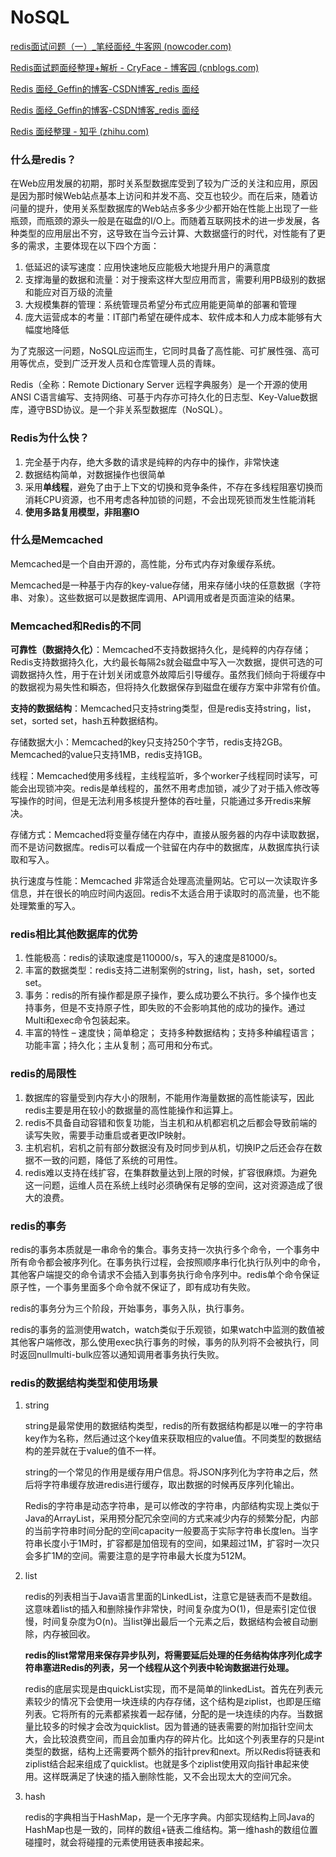 # NoSQL

[redis面试问题（一）_笔经面经_牛客网 (nowcoder.com)](https://www.nowcoder.com/discuss/92610)

[Redis面试题面经整理+解析 - CryFace - 博客园 (cnblogs.com)](https://www.cnblogs.com/CryFace/p/13498188.html)

[Redis 面经_Geffin的博客-CSDN博客_redis 面经](https://blog.csdn.net/Geffin/article/details/103880237)

[Redis 面经_Geffin的博客-CSDN博客_redis 面经](https://blog.csdn.net/Geffin/article/details/103880237)

[Redis 面经整理 - 知乎 (zhihu.com)](https://zhuanlan.zhihu.com/p/347148818)

### 什么是redis？

在Web应用发展的初期，那时关系型数据库受到了较为广泛的关注和应用，原因是因为那时候Web站点基本上访问和并发不高、交互也较少。而在后来，随着访问量的提升，使用关系型数据库的Web站点多多少少都开始在性能上出现了一些瓶颈，而瓶颈的源头一般是在磁盘的I/O上。而随着互联网技术的进一步发展，各种类型的应用层出不穷，这导致在当今云计算、大数据盛行的时代，对性能有了更多的需求，主要体现在以下四个方面：

1. 低延迟的读写速度：应用快速地反应能极大地提升用户的满意度
2. 支撑海量的数据和流量：对于搜索这样大型应用而言，需要利用PB级别的数据和能应对百万级的流量
3. 大规模集群的管理：系统管理员希望分布式应用能更简单的部署和管理
4. 庞大运营成本的考量：IT部门希望在硬件成本、软件成本和人力成本能够有大幅度地降低

为了克服这一问题，NoSQL应运而生，它同时具备了高性能、可扩展性强、高可用等优点，受到广泛开发人员和仓库管理人员的青睐。

Redis（全称：Remote Dictionary Server 远程字典服务）是一个开源的使用ANSI C语言编写、支持网络、可基于内存亦可持久化的日志型、Key-Value数据库，遵守BSD协议。是一个非关系型数据库（NoSQL）。



### Redis为什么快？

1. 完全基于内存，绝大多数的请求是纯粹的内存中的操作，非常快速
2. 数据结构简单，对数据操作也很简单
3. 采用**单线程**，避免了由于上下文的切换和竞争条件，不存在多线程阻塞切换而消耗CPU资源，也不用考虑各种加锁的问题，不会出现死锁而发生性能消耗
4. **使用多路复用模型，非阻塞IO**



### 什么是Memcached

Memcached是一个自由开源的，高性能，分布式内存对象缓存系统。

Memcached是一种基于内存的key-value存储，用来存储小块的任意数据（字符串、对象）。这些数据可以是数据库调用、API调用或者是页面渲染的结果。



### Memcached和Redis的不同

**可靠性（数据持久化）**：Memcached不支持数据持久化，是纯粹的内存存储；Redis支持数据持久化，大约最长每隔2s就会磁盘中写入一次数据，提供可选的可调数据持久性，用于在计划关闭或意外故障后引导缓存。虽然我们倾向于将缓存中的数据视为易失性和瞬态，但将持久化数据保存到磁盘在缓存方案中非常有价值。

**支持的数据结构**：Memcached只支持string类型，但是redis支持string，list，set，sorted set，hash五种数据结构。

存储数据大小：Memcached的key只支持250个字节，redis支持2GB。Memcached的value只支持1MB，redis支持1GB。

线程：Memcached使用多线程，主线程监听，多个worker子线程同时读写，可能会出现锁冲突。redis是单线程的，虽然不用考虑加锁，减少了对于插入修改等写操作的时间，但是无法利用多核提升整体的吞吐量，只能通过多开redis来解决。

存储方式：Memcached将变量存储在内存中，直接从服务器的内存中读取数据，而不是访问数据库。redis可以看成一个驻留在内存中的数据库，从数据库执行读取和写入。

执行速度与性能：Memcached 非常适合处理高流量网站。它可以一次读取许多信息，并在很长的响应时间内返回。redis不太适合用于读取时的高流量，也不能处理繁重的写入。



### redis相比其他数据库的优势

1. 性能极高：redis的读取速度是110000/s，写入的速度是81000/s。
2. 丰富的数据类型：redis支持二进制案例的string，list，hash，set，sorted set。
3. 事务：redis的所有操作都是原子操作，要么成功要么不执行。多个操作也支持事务，但是不支持原子性，即失败的不会影响其他的成功的操作。通过Multi和exec命令包装起来。
4. 丰富的特性 – 速度快；简单稳定； 支持多种数据结构；支持多种编程语言；功能丰富；持久化；主从复制；高可用和分布式。



### redis的局限性

1. 数据库的容量受到内存大小的限制，不能用作海量数据的高性能读写，因此redis主要是用在较小的数据量的高性能操作和运算上。
2. redis不具备自动容错和恢复功能，当主机和从机都宕机之后都会导致前端的读写失败，需要手动重启或者更改IP映射。
3. 主机宕机，宕机之前有部分数据没有及时同步到从机，切换IP之后还会存在数据不一致的问题，降低了系统的可用性。
4. redis难以支持在线扩容，在集群数量达到上限的时候，扩容很麻烦。为避免这一问题，运维人员在系统上线时必须确保有足够的空间，这对资源造成了很大的浪费。



### redis的事务

redis的事务本质就是一串命令的集合。事务支持一次执行多个命令，一个事务中所有命令都会被序列化。在事务执行过程，会按照顺序串行化执行队列中的命令，其他客户端提交的命令请求不会插入到事务执行命令序列中。redis单个命令保证原子性，一个事务里面多个命令就不保证了，即有成功有失败。

redis的事务分为三个阶段，开始事务，事务入队，执行事务。

redis的事务的监测使用watch，watch类似于乐观锁，如果watch中监测的数值被其他客户端修改，那么使用exec执行事务的时候，事务的队列将不会被执行，同时返回nullmulti-bulk应答以通知调用者事务执行失败。



### redis的数据结构类型和使用场景

1. string

   string是最常使用的数据结构类型，redis的所有数据结构都是以唯一的字符串key作为名称，然后通过这个key值来获取相应的value值。不同类型的数据结构的差异就在于value的值不一样。

   string的一个常见的作用是缓存用户信息。将JSON序列化为字符串之后，然后将字符串缓存放进redis进行缓存，取出数据的时候再反序列化输出。

   Redis的字符串是动态字符串，是可以修改的字符串，内部结构实现上类似于Java的ArrayList，采用预分配冗余空间的方式来减少内存的频繁分配，内部的当前字符串时间分配的空间capacity一般要高于实际字符串长度len。当字符串长度小于1M时，扩容都是加倍现有的空间，如果超过1M，扩容时一次只会多扩1M的空间。需要注意的是字符串最大长度为512M。

2. list

   redis的列表相当于Java语言里面的LinkedList，注意它是链表而不是数组。这意味着list的插入和删除操作非常快，时间复杂度为O(1)，但是索引定位很慢，时间复杂度为O(n)。当list弹出最后一个元素之后，数据结构会被自动删除，内存被回收。

   **redis的list常常用来保存异步队列，将需要延后处理的任务结构体序列化成字符串塞进Redis的列表，另一个线程从这个列表中轮询数据进行处理。**

   redis的底层实现是由quickList实现，而不是简单的linkedList。首先在列表元素较少的情况下会使用一块连续的内存存储，这个结构是ziplist，也即是压缩列表。它将所有的元素都紧挨着一起存储，分配的是一块连续的内存。当数据量比较多的时候才会改为quicklist。因为普通的链表需要的附加指针空间太大，会比较浪费空间，而且会加重内存的碎片化。比如这个列表里存的只是int类型的数据，结构上还需要两个额外的指针prev和next。所以Redis将链表和ziplist结合起来组成了quicklist。也就是多个ziplist使用双向指针串起来使用。这样既满足了快速的插入删除性能，又不会出现太大的空间冗余。

3. hash

   redis的字典相当于HashMap，是一个无序字典。内部实现结构上同Java的HashMap也是一致的，同样的数组+链表二维结构。第一维hash的数组位置碰撞时，就会将碰撞的元素使用链表串接起来。
